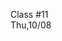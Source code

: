 <div class="lecture2">

<div class="column_date">
<p markdown="block">

Class #11 <br>
Thu,10/08

</p>
</div>
<div class="column_materials">
<p markdown="block">



</p>
</div>

<div class="column_assign">
<p markdown="block">



</p>
</div>

</div>


